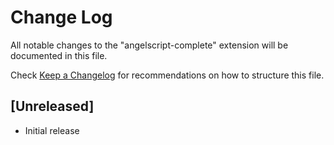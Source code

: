 # Change Log

All notable changes to the "angelscript-complete" extension will be documented in this file.

Check [Keep a Changelog](http://keepachangelog.com/) for recommendations on how to structure this file.

## [Unreleased]

- Initial release